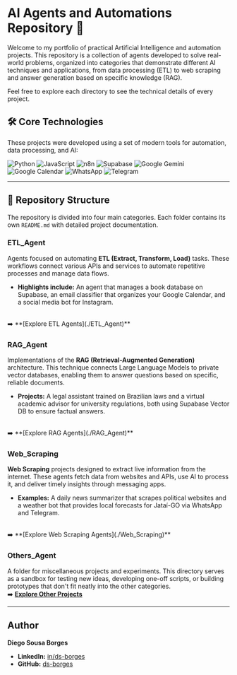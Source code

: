 # AI Agents and Automations Repository 🤖

Welcome to my portfolio of practical Artificial Intelligence and automation projects. This repository is a collection of agents developed to solve real-world problems, organized into categories that demonstrate different AI techniques and applications, from data processing (ETL) to web scraping and answer generation based on specific knowledge (RAG).

Feel free to explore each directory to see the technical details of every project.

## 🛠️ Core Technologies

These projects were developed using a set of modern tools for automation, data processing, and AI:

![Python](https://img.shields.io/badge/Python-3776AB?style=for-the-badge&logo=python&logoColor=white)
![JavaScript](https://img.shields.io/badge/JavaScript-F7DF1E?style=for-the-badge&logo=javascript&logoColor=black)
![n8n](https://img.shields.io/badge/n8n-12B57F?style=for-the-badge&logo=n8n&logoColor=white)
![Supabase](https://img.shields.io/badge/Supabase-3ECF8E?style=for-the-badge&logo=supabase&logoColor=white)
![Google Gemini](https://img.shields.io/badge/Google_Gemini-8E77F0?style=for-the-badge&logo=googlegemini&logoColor=white)
![Google Calendar](https://img.shields.io/badge/Google_Calendar-4285F4?style=for-the-badge&logo=googlecalendar&logoColor=white)
![WhatsApp](https://img.shields.io/badge/WhatsApp-25D366?style=for-the-badge&logo=whatsapp&logoColor=white)
![Telegram](https://img.shields.io/badge/Telegram-26A5E4?style=for-the-badge&logo=telegram&logoColor=white)

---

## 📂 Repository Structure

The repository is divided into four main categories. Each folder contains its own `README.md` with detailed project documentation.

### ETL_Agent
Agents focused on automating **ETL (Extract, Transform, Load)** tasks. These workflows connect various APIs and services to automate repetitive processes and manage data flows.
* **Highlights include:** An agent that manages a book database on Supabase, an email classifier that organizes your Google Calendar, and a social media bot for Instagram.
<br>
➡️ **[Explore ETL Agents](./ETL_Agent)**

### RAG_Agent
Implementations of the **RAG (Retrieval-Augmented Generation)** architecture. This technique connects Large Language Models to private vector databases, enabling them to answer questions based on specific, reliable documents.
* **Projects:** A legal assistant trained on Brazilian laws and a virtual academic advisor for university regulations, both using Supabase Vector DB to ensure factual answers.
<br>
➡️ **[Explore RAG Agents](./RAG_Agent)**

### Web_Scraping
**Web Scraping** projects designed to extract live information from the internet. These agents fetch data from websites and APIs, use AI to process it, and deliver timely insights through messaging apps.
* **Examples:** A daily news summarizer that scrapes political websites and a weather bot that provides local forecasts for Jataí-GO via WhatsApp and Telegram.
<br>
➡️ **[Explore Web Scraping Agents](./Web_Scraping)**

### Others_Agent
A folder for miscellaneous projects and experiments. This directory serves as a sandbox for testing new ideas, developing one-off scripts, or building prototypes that don't fit neatly into the other categories.
<br>
➡️ **[Explore Other Projects](./Others_Agent)**

---

## Author

**Diego Sousa Borges**

* **LinkedIn:** [in/ds-borges](https://www.linkedin.com/in/ds-borges/)
* **GitHub:** [ds-borges](https://github.com/ds-borges)